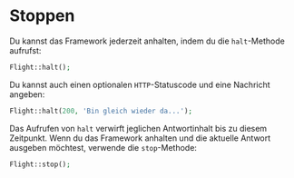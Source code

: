 # Stoppen

Du kannst das Framework jederzeit anhalten, indem du die `halt`-Methode aufrufst:

```php
Flight::halt();
```

Du kannst auch einen optionalen `HTTP`-Statuscode und eine Nachricht angeben:

```php
Flight::halt(200, 'Bin gleich wieder da...');
```

Das Aufrufen von `halt` verwirft jeglichen Antwortinhalt bis zu diesem Zeitpunkt. Wenn du das Framework anhalten und die aktuelle Antwort ausgeben möchtest, verwende die `stop`-Methode:

```php
Flight::stop();
```